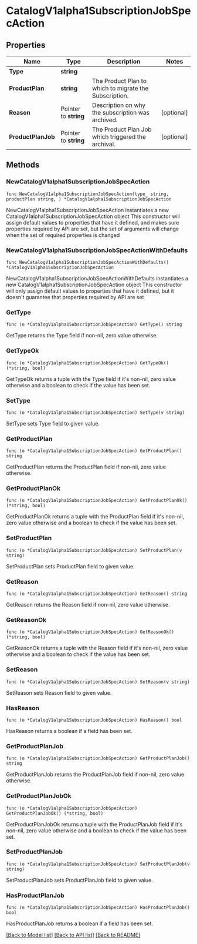# CatalogV1alpha1SubscriptionJobSpecAction

## Properties

Name | Type | Description | Notes
------------ | ------------- | ------------- | -------------
**Type** | **string** |  | 
**ProductPlan** | **string** | The Product Plan to which to migrate the Subscription. | 
**Reason** | Pointer to **string** | Description on why the subscription was archived. | [optional] 
**ProductPlanJob** | Pointer to **string** | The Product Plan Job which triggered the archival. | [optional] 

## Methods

### NewCatalogV1alpha1SubscriptionJobSpecAction

`func NewCatalogV1alpha1SubscriptionJobSpecAction(type_ string, productPlan string, ) *CatalogV1alpha1SubscriptionJobSpecAction`

NewCatalogV1alpha1SubscriptionJobSpecAction instantiates a new CatalogV1alpha1SubscriptionJobSpecAction object
This constructor will assign default values to properties that have it defined,
and makes sure properties required by API are set, but the set of arguments
will change when the set of required properties is changed

### NewCatalogV1alpha1SubscriptionJobSpecActionWithDefaults

`func NewCatalogV1alpha1SubscriptionJobSpecActionWithDefaults() *CatalogV1alpha1SubscriptionJobSpecAction`

NewCatalogV1alpha1SubscriptionJobSpecActionWithDefaults instantiates a new CatalogV1alpha1SubscriptionJobSpecAction object
This constructor will only assign default values to properties that have it defined,
but it doesn't guarantee that properties required by API are set

### GetType

`func (o *CatalogV1alpha1SubscriptionJobSpecAction) GetType() string`

GetType returns the Type field if non-nil, zero value otherwise.

### GetTypeOk

`func (o *CatalogV1alpha1SubscriptionJobSpecAction) GetTypeOk() (*string, bool)`

GetTypeOk returns a tuple with the Type field if it's non-nil, zero value otherwise
and a boolean to check if the value has been set.

### SetType

`func (o *CatalogV1alpha1SubscriptionJobSpecAction) SetType(v string)`

SetType sets Type field to given value.


### GetProductPlan

`func (o *CatalogV1alpha1SubscriptionJobSpecAction) GetProductPlan() string`

GetProductPlan returns the ProductPlan field if non-nil, zero value otherwise.

### GetProductPlanOk

`func (o *CatalogV1alpha1SubscriptionJobSpecAction) GetProductPlanOk() (*string, bool)`

GetProductPlanOk returns a tuple with the ProductPlan field if it's non-nil, zero value otherwise
and a boolean to check if the value has been set.

### SetProductPlan

`func (o *CatalogV1alpha1SubscriptionJobSpecAction) SetProductPlan(v string)`

SetProductPlan sets ProductPlan field to given value.


### GetReason

`func (o *CatalogV1alpha1SubscriptionJobSpecAction) GetReason() string`

GetReason returns the Reason field if non-nil, zero value otherwise.

### GetReasonOk

`func (o *CatalogV1alpha1SubscriptionJobSpecAction) GetReasonOk() (*string, bool)`

GetReasonOk returns a tuple with the Reason field if it's non-nil, zero value otherwise
and a boolean to check if the value has been set.

### SetReason

`func (o *CatalogV1alpha1SubscriptionJobSpecAction) SetReason(v string)`

SetReason sets Reason field to given value.

### HasReason

`func (o *CatalogV1alpha1SubscriptionJobSpecAction) HasReason() bool`

HasReason returns a boolean if a field has been set.

### GetProductPlanJob

`func (o *CatalogV1alpha1SubscriptionJobSpecAction) GetProductPlanJob() string`

GetProductPlanJob returns the ProductPlanJob field if non-nil, zero value otherwise.

### GetProductPlanJobOk

`func (o *CatalogV1alpha1SubscriptionJobSpecAction) GetProductPlanJobOk() (*string, bool)`

GetProductPlanJobOk returns a tuple with the ProductPlanJob field if it's non-nil, zero value otherwise
and a boolean to check if the value has been set.

### SetProductPlanJob

`func (o *CatalogV1alpha1SubscriptionJobSpecAction) SetProductPlanJob(v string)`

SetProductPlanJob sets ProductPlanJob field to given value.

### HasProductPlanJob

`func (o *CatalogV1alpha1SubscriptionJobSpecAction) HasProductPlanJob() bool`

HasProductPlanJob returns a boolean if a field has been set.


[[Back to Model list]](../README.md#documentation-for-models) [[Back to API list]](../README.md#documentation-for-api-endpoints) [[Back to README]](../README.md)


